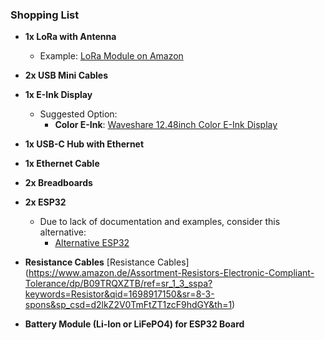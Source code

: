 ### Shopping List

- **1x LoRa with Antenna**
  - Example: [LoRa Module on Amazon](https://www.amazon.de/-/en/gp/product/B084NWDFH1/ref=ppx_yo_dt_b_search_asin_title?ie=UTF8&psc=1)
  
- **2x USB Mini Cables**
  
- **1x E-Ink Display**
  - Suggested Option:
    - **Color E-Ink**: [Waveshare 12.48inch Color E-Ink Display](https://www.amazon.de/Waveshare-12-48inch-Resolution-Three-Color-Communicating/dp/B081NG6N21)
  
- **1x USB-C Hub with Ethernet**
  
- **1x Ethernet Cable**
  
- **2x Breadboards**
  
- **2x ESP32**
  - Due to lack of documentation and examples, consider this alternative:
    - [Alternative ESP32](https://www.amazon.de/-/en/gp/product/B071P98VTG/ref=ppx_yo_dt_b_search_asin_title?ie=UTF8&th=1)
  
- **Resistance Cables** [Resistance Cables]
  (https://www.amazon.de/Assortment-Resistors-Electronic-Compliant-Tolerance/dp/B09TRQXZTB/ref=sr_1_3_sspa?keywords=Resistor&qid=1698917150&sr=8-3-spons&sp_csd=d2lkZ2V0TmFtZT1zcF9hdGY&th=1)

- **Battery Module (Li-Ion or LiFePO4) for ESP32 Board**